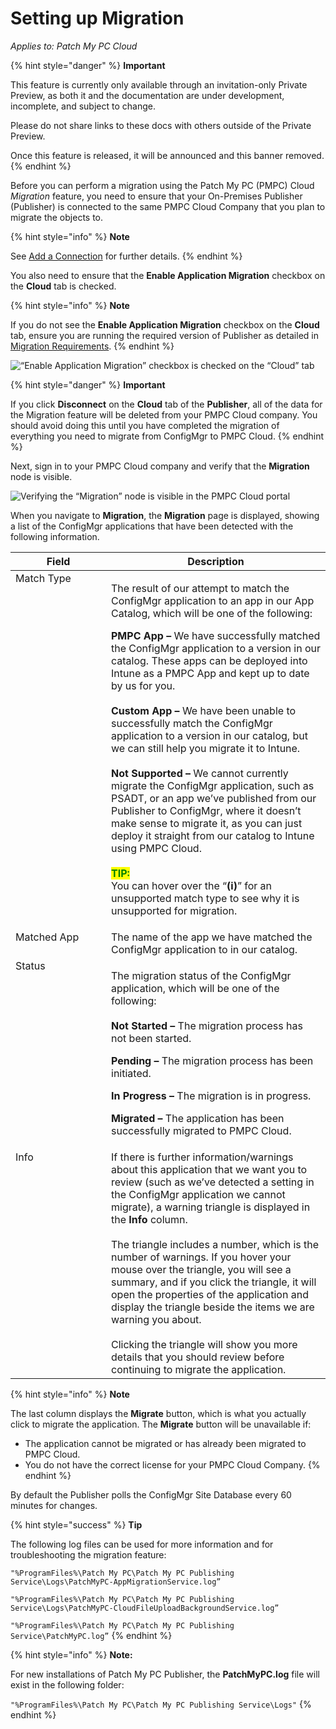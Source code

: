 # Setting up Migration

_Applies to: Patch My PC Cloud_

{% hint style="danger" %}
**Important**

This feature is currently only available through an invitation-only Private Preview, as both it and the documentation are under development, incomplete, and subject to change.

Please do not share links to these docs with others outside of the Private Preview.

Once this feature is released, it will be announced and this banner removed.
{% endhint %}

Before you can perform a migration using the Patch My PC (PMPC) Cloud _Migration_ feature, you need to ensure that your On-Premises Publisher (Publisher) is connected to the same PMPC Cloud Company that you plan to migrate the objects to.

{% hint style="info" %}
**Note**

See [Add a Connection](../cloud-administration/manage-cloud-connections/add-a-connection.md) for further details.
{% endhint %}

You also need to ensure that the **Enable Application Migration** checkbox on the **Cloud** tab is checked.

{% hint style="info" %}
**Note**

If you do not see the **Enable Application Migration** checkbox on the **Cloud** tab, ensure you are running the required version of Publisher as detailed in [Migration Requirements](migration-requirements.md).
{% endhint %}

![“Enable Application Migration” checkbox is checked on the “Cloud” tab](../../.gitbook/assets/image-\(2713\).png)

{% hint style="danger" %}
**Important**

If you click **Disconnect** on the **Cloud** tab of the **Publisher**, all of the data for the Migration feature will be deleted from your PMPC Cloud company. You should avoid doing this until you have completed the migration of everything you need to migrate from ConfigMgr to PMPC Cloud.
{% endhint %}

Next, sign in to your PMPC Cloud company and verify that the **Migration** node is visible.

![Verifying the “Migration” node is visible in the PMPC Cloud portal](../../.gitbook/assets/image-\(2714\).png)

When you navigate to **Migration**, the **Migration** page is displayed, showing a list of the ConfigMgr applications that have been detected with the following information.

<table><thead><tr><th width="137" valign="top">Field</th><th>Description</th></tr></thead><tbody><tr><td valign="top">Match Type</td><td><p>The result of our attempt to match the ConfigMgr application to an app in our App Catalog, which will be one of the following:</p><p><strong>PMPC App –</strong> We have successfully matched the ConfigMgr application to a version in our catalog. These apps can be deployed into Intune as a PMPC App and kept up to date by us for you.<br><br><strong>Custom App –</strong> We have been unable to successfully match the ConfigMgr application to a version in our catalog, but we can still help you migrate it to Intune.<br><br><strong>Not Supported –</strong> We cannot currently migrate the ConfigMgr application, such as PSADT, or an app we’ve published from our Publisher to ConfigMgr, where it doesn’t make sense to migrate it, as you can just deploy it straight from our catalog to Intune using PMPC Cloud.<br><br><mark style="color:green;"><strong>TIP:</strong></mark><br>You can hover over the “<strong>(i)</strong>” for an unsupported match type to see why it is unsupported for migration.</p></td></tr><tr><td valign="top">Matched App</td><td>The name of the app we have matched the ConfigMgr application to in our catalog.</td></tr><tr><td valign="top">Status</td><td><p>The migration status of the ConfigMgr application, which will be one of the following:<br><br><strong>Not Started –</strong> The migration process has not been started.</p><p><strong>Pending –</strong> The migration process has been initiated.</p><p><strong>In Progress –</strong> The migration is in progress.</p><p><strong>Migrated –</strong> The application has been successfully migrated to PMPC Cloud.</p></td></tr><tr><td valign="top">Info</td><td>If there is further information/warnings about this application that we want you to review (such as we’ve detected a setting in the ConfigMgr application we cannot migrate), a warning triangle is displayed in the <strong>Info</strong> column.<br><br>The triangle includes a number, which is the number of warnings. If you hover your mouse over the triangle, you will see a summary, and if you click the triangle, it will open the properties of the application and display the triangle beside the items we are warning you about.<br><br>Clicking the triangle will show you more details that you should review before continuing to migrate the application.</td></tr></tbody></table>

{% hint style="info" %}
**Note**

The last column displays the **Migrate** button, which is what you actually click to migrate the application. The **Migrate** button will be unavailable if:

* The application cannot be migrated or has already been migrated to PMPC Cloud.
* You do not have the correct license for your PMPC Cloud Company.
{% endhint %}

By default the Publisher polls the ConfigMgr Site Database every 60 minutes for changes.

{% hint style="success" %}
**Tip**

The following log files can be used for more information and for troubleshooting the migration feature:

`"%ProgramFiles%\Patch My PC\Patch My PC Publishing Service\Logs\PatchMyPC-AppMigrationService.log”`

`"%ProgramFiles%\Patch My PC\Patch My PC Publishing Service\Logs\PatchMyPC-CloudFileUploadBackgroundService.log”`

`"%ProgramFiles%\Patch My PC\Patch My PC Publishing Service\PatchMyPC.log”`
{% endhint %}

{% hint style="info" %}
**Note:**

For new installations of Patch My PC Publisher, the **PatchMyPC.log** file will exist in the following folder:

`"%ProgramFiles%\Patch My PC\Patch My PC Publishing Service\Logs"`
{% endhint %}
